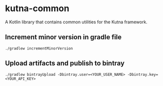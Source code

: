 # kutna-common

A Kotlin library that contains common utilities for the Kutna framework.
 
## Increment minor version in gradle file

`./gradlew incrementMinorVersion`

## Upload artifacts and publish to bintray

`./gradlew bintrayUpload -Dbintray.user=<YOUR_USER_NAME> -Dbintray.key=<YOUR_API_KEY>`
